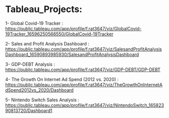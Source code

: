 # Tableau_Projects:<br />

1- Global Covid-19 Tracker : <br />
https://public.tableau.com/app/profile/f.rat3647/viz/GlobalCovid-19Tracker_16596250566550/GlobalCovid-19Tracker<br />

2- Sales and Profit Analysis Dashboard :<br />
https://public.tableau.com/app/profile/f.rat3647/viz/SalesandProfitAnalysisDashboard_16590893985930/SalesandProfitAnalysisDashboard<br />

3- GDP-DEBT Analysis :<br />
https://public.tableau.com/app/profile/f.rat3647/viz/GDP-DEBT/GDP-DEBT<br />

4- The Growth On Internet Ad Spend (2012 vs. 2020) :<br />
https://public.tableau.com/app/profile/f.rat3647/viz/TheGrowthOnInternetAdSpend2012vs_2020/Dashboard<br />

5- Nintendo Switch Sales Analysis : <br />
https://public.tableau.com/app/profile/f.rat3647/viz/NintendoSwitch_16582390813720/Dashboard1

